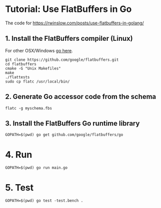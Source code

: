 # Tutorial: Use FlatBuffers in Go

The code for https://rwinslow.com/posts/use-flatbuffers-in-golang/

## 1. Install the FlatBuffers compiler (Linux)

For other OSX/Windows [go here](https://rwinslow.com/posts/how-to-install-flatbuffers/).

```
git clone https://github.com/google/flatbuffers.git
cd flatbuffers
cmake -G "Unix Makefiles"
make
./flattests
sudo cp flatc /usr/local/bin/
```

## 2. Generate Go accessor code from the schema

```
flatc -g myschema.fbs
```

## 3. Install the FlatBuffers Go runtime library

```
GOPATH=$(pwd) go get github.com/google/flatbuffers/go
```

# 4. Run

```
GOPATH=$(pwd) go run main.go
```

# 5. Test

```
GOPATH=$(pwd) go test -test.bench .
```
